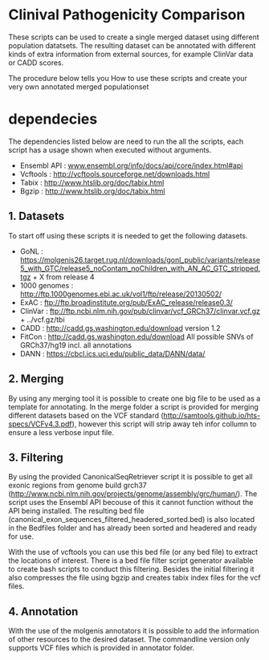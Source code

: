 # Clinival Pathogenicity Comparison

These scripts can be used to create a single merged dataset using different population datatsets.
The resulting dataset can be annotated with different kinds of extra information from external sources, for example ClinVar data or CADD scores.

The procedure below tells you How to use these scripts and create your very own annotated merged populationset 

# dependecies
The dependencies listed below are need to run the all the scripts, each script has a usage shown when executed without arguments.  
 - Ensembl API : www.ensembl.org/info/docs/api/core/index.html#api
 - Vcftools : http://vcftools.sourceforge.net/downloads.html
 - Tabix : http://www.htslib.org/doc/tabix.html
 - Bgzip : http://www.htslib.org/doc/tabix.html


## 1. Datasets
To start off using these scripts it is needed to get the following datasets.
 - GoNL : https://molgenis26.target.rug.nl/downloads/gonl_public/variants/release5_with_GTC/release5_noContam_noChildren_with_AN_AC_GTC_stripped.tgz + X from release 4
 - 1000 genomes : http://ftp.1000genomes.ebi.ac.uk/vol1/ftp/release/20130502/
 - ExAC : ftp://ftp.broadinstitute.org/pub/ExAC_release/release0.3/
 - ClinVar : ftp://ftp.ncbi.nlm.nih.gov/pub/clinvar/vcf_GRCh37/clinvar.vcf.gz + ../vcf.gz/tbi
 - CADD : http://cadd.gs.washington.edu/download version 1.2
 - FitCon : http://cadd.gs.washington.edu/download All possible SNVs of GRCh37/hg19 incl. all annotations
 - DANN : https://cbcl.ics.uci.edu/public_data/DANN/data/

## 2. Merging
 By using any merging tool it is possible to create one big file to be used as a template for annotating.
 In the merge folder a script is provided for merging different datasets based on the VCF standard (http://samtools.github.io/hts-specs/VCFv4.3.pdf), however this script will strip away teh infor collumn to ensure a less verbose input file.

## 3. Filtering
 By using the provided CanonicalSeqRetriever script it is possible to get all exonic regions from genome build grch37 (http://www.ncbi.nlm.nih.gov/projects/genome/assembly/grc/human/). 
 The script uses the Ensembl API becouse of this it cannot function without the API being installed. The resulting bed file (canonical_exon_sequences_filtered_headered_sorted.bed) is also located in the Bedfiles folder and has already been sorted and headered and ready for use.
 
 With the use of vcftools you can use this bed file (or any bed file) to extract the locations of interest.
 There is a bed file filter script generator available to create bash scripts to conduct this filtering.
 Besides the initial filtering it also compresses the file using bgzip and creates tabix index files for the vcf files.
 
## 4. Annotation
 With the use of the molgenis annotators it is possible to add the information of other resources to the desired dataset.
 The commandline version only supports VCF files which is provided in annotator folder. 
 


 
